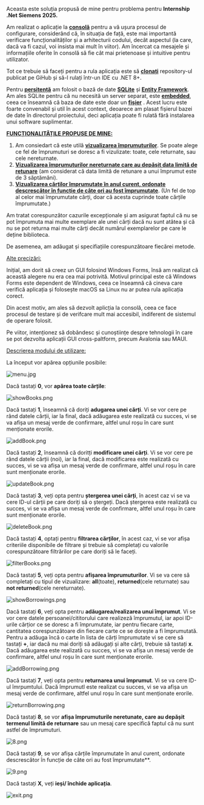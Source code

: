 Aceasta este soluția propusă de mine pentru problema pentru **Internship .Net Siemens 2025.**

Am realizat o aplicație la <ins>**consolă**</ins> pentru a vă ușura procesul de configurare, considerând că,
în situația de față, este mai importantă verificare funcționalităților și a arhitecturii codului, decât aspectul (la care,
dacă va fi cazul, voi insista mai mult în viitor). Am încercat ca mesajele și informațiile oferite
în consolă să fie cât mai prietenoase și intuitive pentru utilizator.

Tot ce trebuie să faceți pentru a rula aplicația este să <ins>**clonați**</ins> repository-ul publicat
pe GiHub și să-l rulați într-un IDE cu .NET 8+.

Pentru <ins>**persitență**</ins> am folosit o bază de date <ins>**SQLite**</ins> și <ins>**Entity Framework**</ins>.
Am ales SQLite pentru că nu necesită un server separat, este <ins>**embedded**</ins>,
ceea ce înseamnă că baza de date este doar un <ins>**fișier**</ins> . Acest lucru este foarte convenabil și util
în acest context, deoarece am plasat fișierul bazei de date în directorul proiectului, deci aplicația
poate fi rulată fără instalarea unui software suplimentar.

<ins>**FUNCȚIONALITĂȚILE PROPUSE DE MINE:**</ins>
1. Am consiedart că este utilă <ins>**vizualizarea împrumuturilor**</ins>. Se poate alege ce fel de împrumuturi
se doresc a fi vizulizate: toate, cele returnate, sau cele nereturnate.
2. <ins>**Vizualizarea împrumuturilor nereturnate care au depășit data limită de retunare**</ins> (am considerat
că data limită de retunare a unui împrumut este de 3 săptămâni).
3. <ins>**Vizualizarea cărților împrumutate în anul curent, ordonate descrescător în funcție de câte ori
au fost împrumutate**</ins>. (Un fel de top al celor mai împrumutate cărți, doar că acesta cuprinde toate cărțile
împrumutate.)

Am tratat corespunzător cazurile excepționale și am asigurat faptul că nu se pot împrumuta
mai multe exemplare ale unei cărți dacă nu sunt atâtea și că nu se pot returna mai multe cărți decât
numărul exemplarelor pe care le deține biblioteca.

De asemenea, am adăugat și specifiațiile corespunzătoare fiecărei metode.

<ins>Alte precizări:</ins>

Inițial, am dorit să creez un GUI folosind Windows Forms, însă am realizat
că această alegere nu era cea mai potrivită. Motivul principal este că
Windows Forms este dependent de Windows, ceea ce înseamnă că cineva care verifică
aplicația și folosește macOS sa Linux nu ar putea rula aplicația corect.

Din acest motiv, am ales să dezvolt aplicția la consolă, ceea ce face procesul
de testare și de verifcare mult mai accesibil, indiferent de sistemul de operare folosit.

Pe viitor, intenționez să dobândesc și cunoștiințe despre tehnologii în care se
pot dezvolta aplicații GUI cross-paltform, precum Avalonia sau MAUI.

<ins>Descrierea modului de utilizare:</ins>

La început vor apărea opțiunile posibile:

![menu.jpg](description/image/menu.jpg)

Dacă tastați **0**, vor **apărea toate cărțile**:

![showBooks.png](description/image/showBooks.png)

Dacă tastați **1**, înseamnă că doriți **adugarea unei cărți**.
Vi se vor cere pe rând datele cărții, iar la final, dacă adăugarea
este realizată cu succes, vi se va afișa un mesaj verde de confirmare,
altfel unul roșu în care sunt menționate erorile.

![addBook.png](description/image/addBook.png)

Dacă tastați **2**, înseamnă că doritți **modificare unei cărți**.
Vi se vor cere pe rând datele cărții (noi), iar la final, dacă modificarea
este realizată cu succes, vi se va afișa un mesaj verde de confirmare,
altfel unul roșu în care sunt menționate erorile.

![updateBook.png](description/image/updateBook.png)

Dacă tastați **3**, veți opta pentru **ștergerea unei cărți**, în acest caz
vi se va cere ID-ul cărții pe care doriți să o ștergeți. Dacă ștergerea
este realizată cu succes, vi se va afișa un mesaj verde de confirmare,
altfel unul roșu în care sunt menționate erorile.

![deleteBook.png](description/image/deleteBook.png)

Dacă tastați **4**, optați pentru **filtrarea cărților**, în acest caz, vi se vor afișa
criteriile disponibile de filtrare și trebuie să completați cu valorile corespunzătoare
filtrărilor pe care doriți să le faceți.

![filterBooks.png](description/image/filterBooks.png)

Dacă tastați **5**, veți opta pentru **afișarea împrumuturilor**. Vi se va 
cere să completați cu tipul de vizualizare: **all**(toate), **returned**(cele returnate)
sau **not returned**(cele nereturnate).

![showBorrowings.png](description/image/showBorrowings.png)

Dacă tastați **6**, veți opta pentru **adăugarea/realizarea unui împrumut**.
Vi se vor cere datele persoanei/cititorului care realizeză împrumutul, iar apoi
ID-urile cărțior ce se doresc a fi împrumutate, iar pentru fiecare carte,
cantitatea corespunzătoare din fiecare carte ce se dorește a fi împrumutată.
Pentru a adăuga încă o carte în lista de cărți împrumutate vi se cere să
tastați **+**, iar dacă nu mai doriți să adăugați și alte cărți, trebuie
să tastați **x**. Dacă adăugarea este realizată cu succes, vi se va afișa un mesaj verde de confirmare,
altfel unul roșu în care sunt menționate erorile.

![addBorrowing.png](description/image/addBorrowing.png)

Dacă tastați **7**, veți opta pentru **returnarea unui împrumut**. Vi se va cere
ID-ul îmrpumtului. Dacă împrumutl este realizat cu succes, vi se va afișa un mesaj verde de confirmare,
altfel unul roșu în care sunt menționate erorile.

![returnBorrowing.png](description/image/returnBorrowing.png)

Dacă tastați **8**, se vor **afișa împrumuturile neretunate, care au
depășit termenul limită de returnare** sau un mesaj care specifică faptul că
nu sunt astfel de împrumuturi.

![8.png](description/image/8.png)

Dacă tastați **9**, se vor afișa cărțile împrumutate în anul curent, ordonate descrescător în funcție de câte ori
au fost împrumutate**.

![9.png](description/image/9.png)

Dacă tastați **X**, veți **ieși/ închide aplicația**.

![exit.png](description/image/exit.png)
